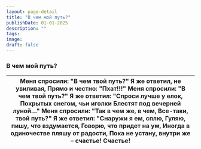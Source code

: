 ```yaml
---
layout: page-detail
title: "В чем мой путь?"
publishDate: 01-01-2025
description: ""
tags:
image:
draft: false
---
```


### В чем мой путь?

| Меня спросили: "В чем твой путь?"  Я же ответил, не увиливая,  Прямо и честно: "Пхат!!!"  Меня спросили: "В чем твой путь?"  Я же ответил: "Спроси лучше у елок,  Покрытых снегом, чьи иголки  Блестят под вечерней луной…"  Меня спросили: "Так в чем же, в чем,  Все-таки, твой путь?"  Я же ответил: "Снаружи я ем, сплю,  Гуляю, пишу, что вздумается,  Говорю, что придет на ум,  Иногда в одиночестве пляшу от радости,  Пока не устану, внутри же – счастье! Счастье! |
| ---------------------------------------------------------------------------------------------------------------------------------------------------------------------------------------------------------------------------------------------------------------------------------------------------------------------------------------------------------------------------------------------------------------------------------------------------------------------------- |
  
  

